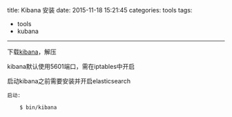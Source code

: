 title: Kibana 安装
date: 2015-11-18 15:21:45
categories: tools
tags:
  - tools
  - kubana
---

下载[kibana](https://www.elastic.co/downloads/kibana)，解压

kibana默认使用5601端口，需在iptables中开启

启动kibana之前需要安装并开启elasticsearch

	启动:

		$ bin/kibana


